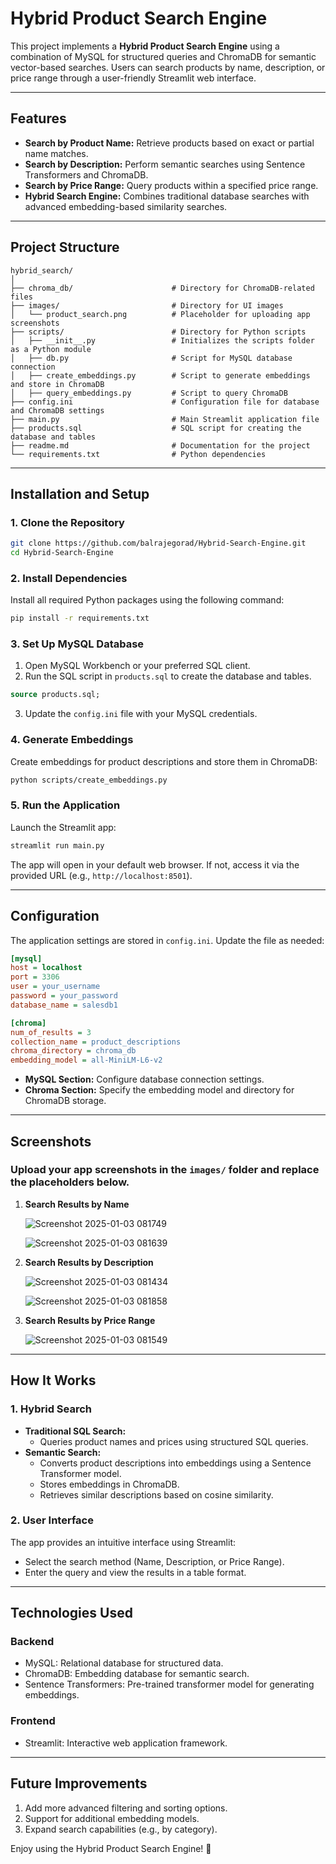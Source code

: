 # Hybrid Product Search Engine

This project implements a **Hybrid Product Search Engine** using a combination of MySQL for structured queries and ChromaDB for semantic vector-based searches. Users can search products by name, description, or price range through a user-friendly Streamlit web interface.

---

## **Features**

- **Search by Product Name:** Retrieve products based on exact or partial name matches.
- **Search by Description:** Perform semantic searches using Sentence Transformers and ChromaDB.
- **Search by Price Range:** Query products within a specified price range.
- **Hybrid Search Engine:** Combines traditional database searches with advanced embedding-based similarity searches.

---

## **Project Structure**

```plaintext
hybrid_search/
│
├── chroma_db/                      # Directory for ChromaDB-related files
├── images/                         # Directory for UI images
│   └── product_search.png          # Placeholder for uploading app screenshots
├── scripts/                        # Directory for Python scripts
│   ├── __init__.py                 # Initializes the scripts folder as a Python module
│   ├── db.py                       # Script for MySQL database connection
│   ├── create_embeddings.py        # Script to generate embeddings and store in ChromaDB
│   ├── query_embeddings.py         # Script to query ChromaDB
├── config.ini                      # Configuration file for database and ChromaDB settings
├── main.py                         # Main Streamlit application file
├── products.sql                    # SQL script for creating the database and tables
├── readme.md                       # Documentation for the project
└── requirements.txt                # Python dependencies
```

---

## **Installation and Setup**

### **1. Clone the Repository**

```bash
git clone https://github.com/balrajegorad/Hybrid-Search-Engine.git
cd Hybrid-Search-Engine
```

### **2. Install Dependencies**

Install all required Python packages using the following command:

```bash
pip install -r requirements.txt
```

### **3. Set Up MySQL Database**

1. Open MySQL Workbench or your preferred SQL client.
2. Run the SQL script in `products.sql` to create the database and tables.

```sql
source products.sql;
```

3. Update the `config.ini` file with your MySQL credentials.

### **4. Generate Embeddings**

Create embeddings for product descriptions and store them in ChromaDB:

```bash
python scripts/create_embeddings.py
```

### **5. Run the Application**

Launch the Streamlit app:

```bash
streamlit run main.py
```

The app will open in your default web browser. If not, access it via the provided URL (e.g., `http://localhost:8501`).

---

## **Configuration**

The application settings are stored in `config.ini`. Update the file as needed:

```ini
[mysql]
host = localhost
port = 3306
user = your_username
password = your_password
database_name = salesdb1

[chroma]
num_of_results = 3
collection_name = product_descriptions
chroma_directory = chroma_db
embedding_model = all-MiniLM-L6-v2
```

- **MySQL Section:** Configure database connection settings.
- **Chroma Section:** Specify the embedding model and directory for ChromaDB storage.

---

## **Screenshots**

### Upload your app screenshots in the `images/` folder and replace the placeholders below.

1. **Search Results by Name**
   
   ![Screenshot 2025-01-03 081749](https://github.com/user-attachments/assets/d5e68291-763f-4393-b114-113a2441ceea)

   ![Screenshot 2025-01-03 081639](https://github.com/user-attachments/assets/b57ad3bd-b736-4380-81d6-14cd54855de9)


2. **Search Results by Description**
   
   ![Screenshot 2025-01-03 081434](https://github.com/user-attachments/assets/12bfe80c-90cc-41aa-8c0d-8f56d89e5bd0)
   
   ![Screenshot 2025-01-03 081858](https://github.com/user-attachments/assets/304341bb-2177-4726-a51a-baa944f0803a)


3. **Search Results by Price Range**
 
   ![Screenshot 2025-01-03 081549](https://github.com/user-attachments/assets/25ae32f6-7f56-43df-bca2-a65b203a7418)


---

## **How It Works**

### **1. Hybrid Search**

- **Traditional SQL Search:**
  - Queries product names and prices using structured SQL queries.
- **Semantic Search:**
  - Converts product descriptions into embeddings using a Sentence Transformer model.
  - Stores embeddings in ChromaDB.
  - Retrieves similar descriptions based on cosine similarity.

### **2. User Interface**

The app provides an intuitive interface using Streamlit:

- Select the search method (Name, Description, or Price Range).
- Enter the query and view the results in a table format.

---

## **Technologies Used**

### **Backend**

- MySQL: Relational database for structured data.
- ChromaDB: Embedding database for semantic search.
- Sentence Transformers: Pre-trained transformer model for generating embeddings.

### **Frontend**

- Streamlit: Interactive web application framework.

---

## **Future Improvements**

1. Add more advanced filtering and sorting options.
2. Support for additional embedding models.
3. Expand search capabilities (e.g., by category).



Enjoy using the Hybrid Product Search Engine! 🚀

